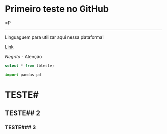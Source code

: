 # Primeiro teste no GitHub

=P

---

Linguaguem para utilizar aqui nessa plataforma!

[Link](https://docs.github.com/pt/get-started/writing-on-github/getting-started-with-writing-and-formatting-on-github/basic-writing-and-formatting-syntax)

*Negrito* - Atenção

```sql
select * from tbteste;
```

```python
import pandas pd
```

# TESTE#

## TESTE## 2

### TESTE### 3


